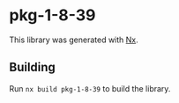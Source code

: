# pkg-1-8-39

This library was generated with [Nx](https://nx.dev).

## Building

Run `nx build pkg-1-8-39` to build the library.
